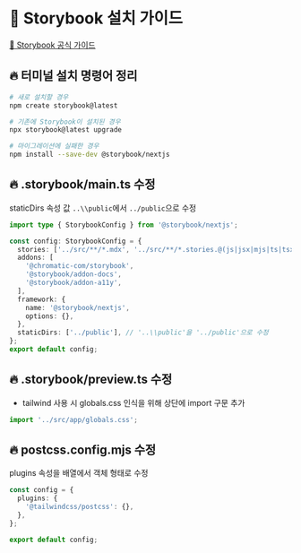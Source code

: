 # 📜 Storybook 설치 가이드

[🔗 Storybook 공식 가이드](https://storybook.js.org/docs/get-started/frameworks/nextjs)


## 🔥 터미널 설치 명령어 정리

```bash
# 새로 설치할 경우
npm create storybook@latest

# 기존에 Storybook이 설치된 경우
npx storybook@latest upgrade

# 마이그레이션에 실패한 경우
npm install --save-dev @storybook/nextjs
```

## 🔥 .storybook/main.ts 수정
staticDirs 속성 값 `..\\public`에서 `../public`으로 수정
```ts
import type { StorybookConfig } from '@storybook/nextjs';

const config: StorybookConfig = {
  stories: ['../src/**/*.mdx', '../src/**/*.stories.@(js|jsx|mjs|ts|tsx)'],
  addons: [
    '@chromatic-com/storybook',
    '@storybook/addon-docs',
    '@storybook/addon-a11y',
  ],
  framework: {
    name: '@storybook/nextjs',
    options: {},
  },
  staticDirs: ['../public'], // '..\\public'을 '../public'으로 수정
};
export default config;

```

## 🔥 .storybook/preview.ts 수정

- tailwind 사용 시 globals.css 인식을 위해 상단에 import 구문 추가

```ts
import '../src/app/globals.css';
```

## 🔥 postcss.config.mjs 수정

plugins 속성을 배열에서 객체 형태로 수정

```ts
const config = {
  plugins: {
    '@tailwindcss/postcss': {},
  },
};

export default config;
```
